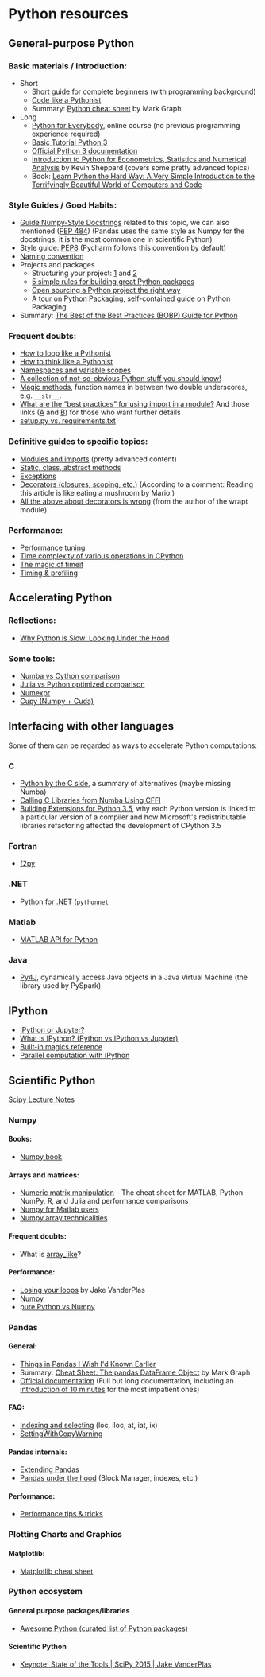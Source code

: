 # Python resources
## General-purpose Python
### Basic materials / Introduction:
- Short
  - [Short guide for complete beginners](https://learnxinyminutes.com/docs/python3/) (with programming background)
  - [Code like a Pythonist](http://python.net/~goodger/projects/pycon/2007/idiomatic/)
  - Summary: [Python cheat sheet](https://drive.google.com/file/d/0ByIrJAE4KMTtWGZmQXBPai1NQWM/view) by Mark Graph
- Long
  - [Python for Everybody](https://www.py4e.com/lessons), online course (no previous programming experience required)
  - [Basic Tutorial Python 3](http://www.python-course.eu/python3_course.php)
  - [Official Python 3 documentation](https://docs.python.org/3/)
  - [Introduction to Python for Econometrics, Statistics and Numerical Analysis](https://www.kevinsheppard.com/Python_for_Econometrics) by Kevin Sheppard (covers some pretty advanced topics)
  - Book: [Learn Python the Hard Way: A Very Simple Introduction to the Terrifyingly Beautiful World of Computers and Code](https://books.google.es/books/about/Learn_Python_the_Hard_Way.html?id=xUtsAQAAQBAJ)

### Style Guides / Good Habits:
- [Guide Numpy-Style Docstrings](http://sphinxcontrib-napoleon.readthedocs.io/en/latest/example_numpy.html) related to this topic, we can also mentioned ([PEP 484](https://www.python.org/dev/peps/pep-0484/)) (Pandas uses the same style as Numpy for the docstrings, it is the most common one in scientific Python)
- Style guide: [PEP8](https://www.python.org/dev/peps/pep-0008/) (Pycharm follows this convention by default)
- [Naming convention](http://visualgit.readthedocs.io/en/latest/pages/naming_convention.html)
- Projects and packages
  - Structuring your project: [1](http://docs.python-guide.org/en/latest/writing/structure/) and [2](http://python-packaging.readthedocs.io/en/latest/minimal.html)
  - [5 simple rules for building great Python packages](https://pythontips.com/2013/09/16/5-simple-rules-for-building-great-python-packages/)
  - [Open sourcing a Python project the right way](https://jeffknupp.com/blog/2013/08/16/open-sourcing-a-python-project-the-right-way/)
  - [A tour on Python Packaging](https://manikos.github.io/a-tour-on-python-packaging), self-contained guide on Python Packaging
- Summary: [The Best of the Best Practices (BOBP) Guide for Python](https://gist.github.com/sloria/7001839)

### Frequent doubts:
- [How to loop like a Pythonist](http://treyhunner.com/2016/04/how-to-loop-with-indexes-in-python/)
- [How to think like a Pythonist](http://python.net/crew/mwh/hacks/objectthink.html#question)
- [Namespaces and variable scopes](http://nbviewer.jupyter.org/github/rasbt/python_reference/blob/master/tutorials/scope_resolution_legb_rule.ipynb)
- [A collection of not-so-obvious Python stuff you should know!](http://nbviewer.jupyter.org/github/rasbt/python_reference/blob/master/tutorials/not_so_obvious_python_stuff.ipynb)
- [Magic methods](https://github.com/RafeKettler/magicmethods/blob/master/magicmethods.markdown), function names in between two double underscores, e.g. `__str__`.
- [What are the “best practices” for using import in a module?](https://docs.python.org/3/faq/programming.html#what-are-the-best-practices-for-using-import-in-a-module) And those links ([A](http://softwareengineering.stackexchange.com/questions/187403/import-module-vs-from-module-import-function/187471) and [B](http://effbot.org/zone/import-confusion.htm)) for those who want further details
- [setup.py vs. requirements.txt](https://caremad.io/posts/2013/07/setup-vs-requirement/)

### Definitive guides to specific topics:
- [Modules and imports](https://pymotw.com/3/sys/imports.html) (pretty advanced content)
- [Static, class, abstract methods](https://julien.danjou.info/blog/2013/guide-python-static-class-abstract-methods)
- [Exceptions](https://julien.danjou.info/blog/2016/python-exceptions-guide)
- [Decorators (closures, scoping, etc.)](http://simeonfranklin.com/blog/2012/jul/1/python-decorators-in-12-steps/) (According to a comment: Reading this article is like eating a mushroom by Mario.)
- [All the above about decorators is wrong](https://github.com/GrahamDumpleton/wrapt/tree/develop/blog) (from the author of the wrapt module)

### Performance:
- [Performance tuning](http://blog.explainmydata.com/2012/07/expensive-lessons-in-python-performance.html)
- [Time complexity of various operations in CPython](https://wiki.python.org/moin/TimeComplexity)
- [The magic of timeit](https://ipython.org/ipython-doc/3/interactive/magics.html#magic-timeit)
- [Timing & profiling](http://pynash.org/2013/03/06/timing-and-profiling/)

## Accelerating Python

### Reflections:
- [Why Python is Slow: Looking Under the Hood](https://jakevdp.github.io/blog/2014/05/09/why-python-is-slow/)

### Some tools:
- [Numba vs Cython comparison](http://jakevdp.github.io/blog/2012/08/24/numba-vs-cython/)
- [Julia vs Python optimized comparison](https://www.ibm.com/developerworks/community/blogs/jfp/entry/Python_Meets_Julia_Micro_Performance?lang=en)
- [Numexpr](https://github.com/pydata/numexpr)
- [Cupy (Numpy + Cuda)](https://github.com/cupy/cupy)

## Interfacing with other languages
Some of them can be regarded as ways to accelerate Python computations:

### C
- [Python by the C side](https://www.paypal-engineering.com/2016/09/22/python-by-the-c-side/), a summary of alternatives (maybe missing Numba)
- [Calling C Libraries from Numba Using CFFI](http://nbviewer.jupyter.org/github/synapticarbors/rmath-cffi-example/blob/master/rmath-cffi-example.ipynb)
- [Building Extensions for Python 3.5](http://stevedower.id.au/blog/building-for-python-3-5/), why each Python version is linked to a particular version of a compiler and how Microsoft's redistributable libraries refactoring affected the development of CPython 3.5

### Fortran
- [f2py](https://docs.scipy.org/doc/numpy/f2py/)

### .NET
- [Python for .NET (`pythonnet`](https://pythonnet.github.io/)

### Matlab
- [MATLAB API for Python](https://es.mathworks.com/help/matlab/matlab-engine-for-python.html)

### Java
- [Py4J](https://www.py4j.org/), dynamically access Java objects in a Java Virtual Machine (the library used by PySpark)

## IPython
- [IPython or Jupyter?](https://www.datacamp.com/community/blog/ipython-jupyter#gs.gMegJxs)
- [What is IPython? (Python vs IPython vs Jupyter)](https://plot.ly/python/ipython-vs-python/)
- [Built-in magics reference](https://ipython.org/ipython-doc/3/interactive/magics.html)
- [Parallel computation with IPython](http://ipyparallel.readthedocs.io/en/stable/index.html)

## Scientific Python
[Scipy Lecture Notes](http://www.scipy-lectures.org/index.html)

### Numpy

#### Books:

- [Numpy book](https://docs.google.com/viewerng/viewer?url=http://templatelab.com/wp-content/uploads/2015/09/numpybook.pdf)

#### Arrays and matrices:

- [Numeric matrix manipulation](http://sebastianraschka.com/Articles/2014_matrix_cheatsheet.html) – The cheat sheet for MATLAB, Python NumPy, R, and Julia and performance comparisons
- [Numpy for Matlab users](https://docs.scipy.org/doc/numpy-dev/user/numpy-for-matlab-users.html)
- [Numpy array technicalities](https://www.johndcook.com//numpy_intro.pdf)

#### Frequent doubts:

- What is [array_like](http://stackoverflow.com/questions/8216975/terminology-python-and-numpy-iterable-versus-array-like)?

#### Performance:
- [Losing your loops](https://speakerdeck.com/jakevdp/losing-your-loops-fast-numerical-computing-with-numpy-pycon-2015) by Jake VanderPlas
- [Numpy](http://ipython-books.github.io/featured-01/)
- [pure Python vs Numpy](http://scipy.github.io/old-wiki/pages/PerformanceTips)

### Pandas

#### General:

- [Things in Pandas I Wish I'd Known Earlier](http://nbviewer.jupyter.org/github/rasbt/python_reference/blob/master/tutorials/things_in_pandas.ipynb)
- Summary: [Cheat Sheet: The pandas DataFrame Object](https://drive.google.com/file/d/0ByIrJAE4KMTtTUtiVExiUGVkRkE/view?pref=2&pli=1) by Mark Graph
- [Official documentation](http://pandas.pydata.org/pandas-docs/stable/) (Full but long documentation, including an [introduction of 10 minutes](http://pandas.pydata.org/pandas-docs/stable/10min.html) for the most impatient ones)

#### FAQ:

- [Indexing and selecting](http://pyciencia.blogspot.com.es/2015/05/obtener-y-filtrar-datos-de-un-dataframe.html) (loc, iloc, at, iat, ix)
- [SettingWithCopyWarning](https://www.dataquest.io/blog/settingwithcopywarning/)

#### Pandas internals:

- [Extending Pandas](http://pandas.pydata.org/pandas-docs/stable/internals.html)
- [Pandas under the hood](http://www.jeffreytratner.com/slides/pandas-under-the-hood-pydata-seattle-2015.pdf) (Block Manager, indexes, etc.)

#### Performance:

- [Performance tips & tricks](https://github.com/jreback/PandasTalks/tree/master/performance/may_2016)

### Plotting Charts and Graphics

#### Matplotlib:

- [Matplotlib cheat sheet](https://drive.google.com/file/d/0ByIrJAE4KMTtT1FqTzdOekg2RUU/view)

### Python ecosystem

#### General purpose packages/libraries

- [Awesome Python (curated list of Python packages)](https://github.com/uhub/awesome-python)

#### Scientific Python

- [Keynote: State of the Tools | SciPy 2015 | Jake VanderPlas](https://www.youtube.com/watch?v=5GlNDD7qbP4)
